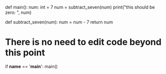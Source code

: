 <!-- Problem Statement
Fill out the subtract_seven helper function to subtract 7 from num, and fill out the main() method to call the subtract_seven helper function! If you're stuck, revisit the add_five example from lecture -->


def main():
	num: int = 7
	num = subtract_seven(num)
	print("this should be zero: ", num)

def subtract_seven(num):
	num = num - 7
	return num


# There is no need to edit code beyond this point

if __name__ == '__main__':
    main()
